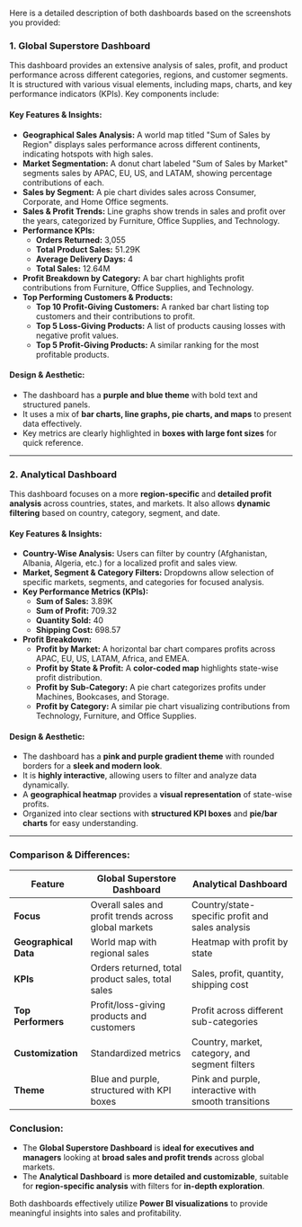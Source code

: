 Here is a detailed description of both dashboards based on the screenshots you provided:

### **1. Global Superstore Dashboard**
This dashboard provides an extensive analysis of sales, profit, and product performance across different categories, regions, and customer segments. It is structured with various visual elements, including maps, charts, and key performance indicators (KPIs). Key components include:

#### **Key Features & Insights:**
- **Geographical Sales Analysis:** A world map titled "Sum of Sales by Region" displays sales performance across different continents, indicating hotspots with high sales.
- **Market Segmentation:** A donut chart labeled "Sum of Sales by Market" segments sales by APAC, EU, US, and LATAM, showing percentage contributions of each.
- **Sales by Segment:** A pie chart divides sales across Consumer, Corporate, and Home Office segments.
- **Sales & Profit Trends:** Line graphs show trends in sales and profit over the years, categorized by Furniture, Office Supplies, and Technology.
- **Performance KPIs:**
  - **Orders Returned:** 3,055
  - **Total Product Sales:** 51.29K
  - **Average Delivery Days:** 4
  - **Total Sales:** 12.64M
- **Profit Breakdown by Category:** A bar chart highlights profit contributions from Furniture, Office Supplies, and Technology.
- **Top Performing Customers & Products:**
  - **Top 10 Profit-Giving Customers:** A ranked bar chart listing top customers and their contributions to profit.
  - **Top 5 Loss-Giving Products:** A list of products causing losses with negative profit values.
  - **Top 5 Profit-Giving Products:** A similar ranking for the most profitable products.

#### **Design & Aesthetic:**
- The dashboard has a **purple and blue theme** with bold text and structured panels.
- It uses a mix of **bar charts, line graphs, pie charts, and maps** to present data effectively.
- Key metrics are clearly highlighted in **boxes with large font sizes** for quick reference.

---

### **2. Analytical Dashboard**
This dashboard focuses on a more **region-specific** and **detailed profit analysis** across countries, states, and markets. It also allows **dynamic filtering** based on country, category, segment, and date.

#### **Key Features & Insights:**
- **Country-Wise Analysis:** Users can filter by country (Afghanistan, Albania, Algeria, etc.) for a localized profit and sales view.
- **Market, Segment & Category Filters:** Dropdowns allow selection of specific markets, segments, and categories for focused analysis.
- **Key Performance Metrics (KPIs):**
  - **Sum of Sales:** 3.89K
  - **Sum of Profit:** 709.32
  - **Quantity Sold:** 40
  - **Shipping Cost:** 698.57
- **Profit Breakdown:**
  - **Profit by Market:** A horizontal bar chart compares profits across APAC, EU, US, LATAM, Africa, and EMEA.
  - **Profit by State & Profit:** A **color-coded map** highlights state-wise profit distribution.
  - **Profit by Sub-Category:** A pie chart categorizes profits under Machines, Bookcases, and Storage.
  - **Profit by Category:** A similar pie chart visualizing contributions from Technology, Furniture, and Office Supplies.

#### **Design & Aesthetic:**
- The dashboard has a **pink and purple gradient theme** with rounded borders for a **sleek and modern look**.
- It is **highly interactive**, allowing users to filter and analyze data dynamically.
- A **geographical heatmap** provides a **visual representation** of state-wise profits.
- Organized into clear sections with **structured KPI boxes** and **pie/bar charts** for easy understanding.

---

### **Comparison & Differences:**
| Feature | Global Superstore Dashboard | Analytical Dashboard |
|---------|----------------------------|----------------------|
| **Focus** | Overall sales and profit trends across global markets | Country/state-specific profit and sales analysis |
| **Geographical Data** | World map with regional sales | Heatmap with profit by state |
| **KPIs** | Orders returned, total product sales, total sales | Sales, profit, quantity, shipping cost |
| **Top Performers** | Profit/loss-giving products and customers | Profit across different sub-categories |
| **Customization** | Standardized metrics | Country, market, category, and segment filters |
| **Theme** | Blue and purple, structured with KPI boxes | Pink and purple, interactive with smooth transitions |

### **Conclusion:**
- The **Global Superstore Dashboard** is **ideal for executives and managers** looking at **broad sales and profit trends** across global markets.
- The **Analytical Dashboard** is **more detailed and customizable**, suitable for **region-specific analysis** with filters for **in-depth exploration**.

Both dashboards effectively utilize **Power BI visualizations** to provide meaningful insights into sales and profitability.

